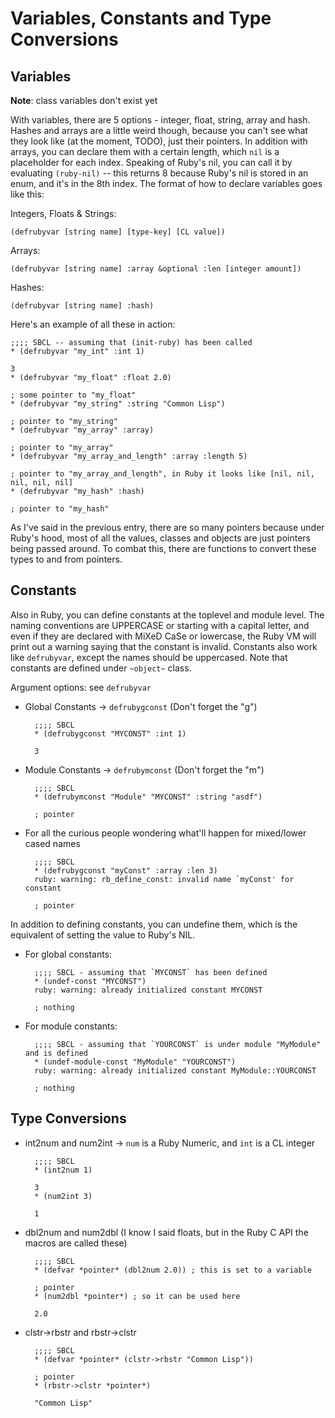 # Variables, Constants and Type Conversions

## Variables

**Note**: class variables don't exist yet

With variables, there are 5 options - integer, float, string, array and hash. Hashes and arrays are a little weird though, because you can't see what they look like (at the moment, TODO), just their pointers. In addition with arrays, you can declare them with a certain length, which `nil` is a placeholder for each index. Speaking of Ruby's nil, you can call it by evaluating `(ruby-nil)` -- this returns 8 because Ruby's nil is stored in an enum, and it's in the 8th index. The format of how to declare variables goes like this:

Integers, Floats & Strings:

    (defrubyvar [string name] [type-key] [CL value])

Arrays:

    (defrubyvar [string name] :array &optional :len [integer amount])

Hashes:

    (defrubyvar [string name] :hash)

Here's an example of all these in action:

    ;;;; SBCL -- assuming that (init-ruby) has been called
    * (defrubyvar "my_int" :int 1)

    3
    * (defrubyvar "my_float" :float 2.0)

    ; some pointer to "my_float"
    * (defrubyvar "my_string" :string "Common Lisp")

    ; pointer to "my_string"
    * (defrubyvar "my_array" :array)

    ; pointer to "my_array"
    * (defrubyvar "my_array_and_length" :array :length 5)

    ; pointer to "my_array_and_length", in Ruby it looks like [nil, nil, nil, nil, nil]
    * (defrubyvar "my_hash" :hash)

    ; pointer to "my_hash"

As I've said in the previous entry, there are so many pointers because under Ruby's hood, most of all the values, classes and objects are just pointers being passed around. To combat this, there are functions to convert these types to and from pointers.

## Constants

Also in Ruby, you can define constants at the toplevel and module level. The naming conventions are UPPERCASE or starting with a capital letter, and even if they are declared with MiXeD CaSe or lowercase, the Ruby VM will print out a warning saying that the constant is invalid. Constants also work like `defrubyvar`, except the names should be uppercased. Note that constants are defined under `~object~` class.

Argument options: see `defrubyvar`

- Global Constants -> `defrubygconst` (Don't forget the "g")

        ;;;; SBCL
        * (defrubygconst "MYCONST" :int 1)

        3

- Module Constants -> `defrubymconst` (Don't forget the "m")

        ;;;; SBCL
        * (defrubymconst "Module" "MYCONST" :string "asdf")

        ; pointer

- For all the curious people wondering what'll happen for mixed/lower cased names

        ;;;; SBCL
        * (defrubygconst "myConst" :array :len 3)
        ruby: warning: rb_define_const: invalid name `myConst' for constant

        ; pointer

In addition to defining constants, you can undefine them, which is the equivalent of setting the value to Ruby's NIL.

- For global constants:

        ;;;; SBCL - assuming that `MYCONST` has been defined
        * (undef-const "MYCONST")
        ruby: warning: already initialized constant MYCONST

        ; nothing

- For module constants:

        ;;;; SBCL - assuming that `YOURCONST` is under module "MyModule" and is defined
        * (undef-module-const "MyModule" "YOURCONST")
        ruby: warning: already initialized constant MyModule::YOURCONST

        ; nothing

## Type Conversions

- int2num and num2int -> `num` is a Ruby Numeric, and `int` is a CL integer

        ;;;; SBCL
        * (int2num 1)

        3
        * (num2int 3)

        1

- dbl2num and num2dbl (I know I said floats, but in the Ruby C API the macros are called these)

        ;;;; SBCL
        * (defvar *pointer* (dbl2num 2.0)) ; this is set to a variable

        ; pointer
        * (num2dbl *pointer*) ; so it can be used here

        2.0

- clstr->rbstr and rbstr->clstr

        ;;;; SBCL
        * (defvar *pointer* (clstr->rbstr "Common Lisp"))

        ; pointer
        * (rbstr->clstr *pointer*)

        "Common Lisp"